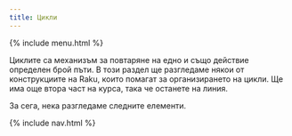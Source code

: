 ```yaml
---
title: Цикли
---
```


{% include menu.html %}

Циклите са механизъм за повтаряне на едно и също действие определен брой пъти. В този раздел ще разгледаме някои от конструкциите на Raku, които помагат за организирането на цикли. Ще има още втора част на курса, така че останете на линия.

За сега, нека разгледаме следните елементи.

{% include nav.html %}